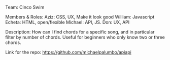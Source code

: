 Team: Cinco Swim

Members & Roles: 
Aziz: CSS, UX, Make it look good
William: Javascript
Echeta: HTML, open/flexible
Michael: API, JS. 
Don: UX, API

Description: How can I find chords for a specific song, and in particular filter by number of chords. Useful for beginners who only know two or three chords. 

Link for the repo: https://github.com/michaelpalumbo/apiapi
